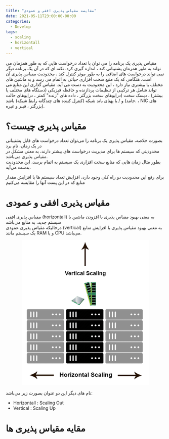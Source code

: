 ```yaml
---
title: "مقایسه مقیاس پذیری افقی و عمودی"
date: 2021-05-11T23:00:00-00:00
categories:
  - Develop
tags:
  - scaling
  - horizontall
  - vertical
---
```

مقیاس پذیری یک برنامه را می توان با تعداد درخواست هایی که به طور همزمان می تواند به طور همزمان پشتیبانی کند ، اندازه گیری کرد. نکته ای که در آن یک برنامه دیگر نمی تواند درخواست های اضافی را به طور موثر کنترل کند ، محدودیت مقیاس پذیری آن است. هنگامی که یک منبع سخت افزاری حیاتی به اتمام می رسد و به ماشین های مختلف یا بیشتری نیاز دارد ، این محدودیت به دست می آید. مقیاس گذاری این منابع می تواند شامل هر ترکیبی از تنظیمات پردازنده و حافظه فیزیکی (دستگاه های مختلف یا بیشتر) ، دیسک سخت (درایوهای سخت بزرگتر ، داده های "زنده" کمتر ، درایوهای حالت جامد) و / یا پهنای باند شبکه (کنترل کننده های چندگانه رابط شبکه) باشد. ، NIC های بزرگتر ، فیبر و غیره). 

# مقیاس پذیری چیست؟
بصورت خلاصه، مقیاس پذیری یک برنامه را می‌توان تعداد درخواست های قابل پشتیبانی در یک زمان، نام برد  
محدودیتی که سیستم ها برای مدیریت درخواست های بیشتر دارند، به معنی مشکل در مقیاس پذیری می‌باشد.  
بطور مثال زمان هایی که منابع سخت افزاری یک سیستم به اتمام برسد، این محدودیت بدست می‌آید.  
  
برای رفع این محدودیت دو راه کلی وجود دارد، افزایش تعداد سیستم ها یا افزایش مقدار منابع که در این پست آنها را مقایسه می‌کنیم  

# مقیاس پذیری افقی و عمودی
مقیاس پذیری افقی (horizontall) به معنی بهبود مقیاس پذیری با افزودن ماشین یا سیستم جدید، به منابع می‌باشد  
درحالیکه مقیاس پذیری عمودی (vertical) به معنی بهبود مقیاس پذیری با افزایش منابع یک سیستم مانند RAM و یا CPU می‌باشد.  

<p align="center">
  <img src="/assets/img/scaling.png" alt="mhkarami97" width="400" />
</p>

نام های دیگر این دو عنوان بصورت زیر می‌باشد:  

- Horizontall : Scaling Out
- Vertical : Scaling Up

# مقایه مقیاس پذیری ها
